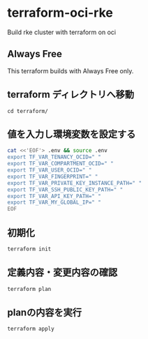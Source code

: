 # terraform-oci-rke
Build rke cluster with terraform on oci

## Always Free 
This terraform builds with Always Free only.

## terraform ディレクトリへ移動
```
cd terraform/
```
## 値を入力し環境変数を設定する
```bash
cat <<'EOF'> .env && source .env
export TF_VAR_TENANCY_OCID=" "
export TF_VAR_COMPARTMENT_OCID=" "
export TF_VAR_USER_OCID=" "
export TF_VAR_FINGERPRINT=" "
export TF_VAR_PRIVATE_KEY_INSTANCE_PATH=" "
export TF_VAR_SSH_PUBLIC_KEY_PATH=" "
export TF_VAR_API_KEY_PATH=" "
export TF_VAR_MY_GLOBAL_IP=" "
EOF
```

## 初期化
```bash
terraform init
```

## 定義内容・変更内容の確認
```bash
terraform plan
```

## planの内容を実行
```bash
terraform apply
```